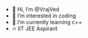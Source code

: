 - 👋 Hi, I’m @VrajVed
- 👀 I’m interested in coding
- 🌱 I’m currently learning c++
- 🔥 IIT JEE Aspirant
